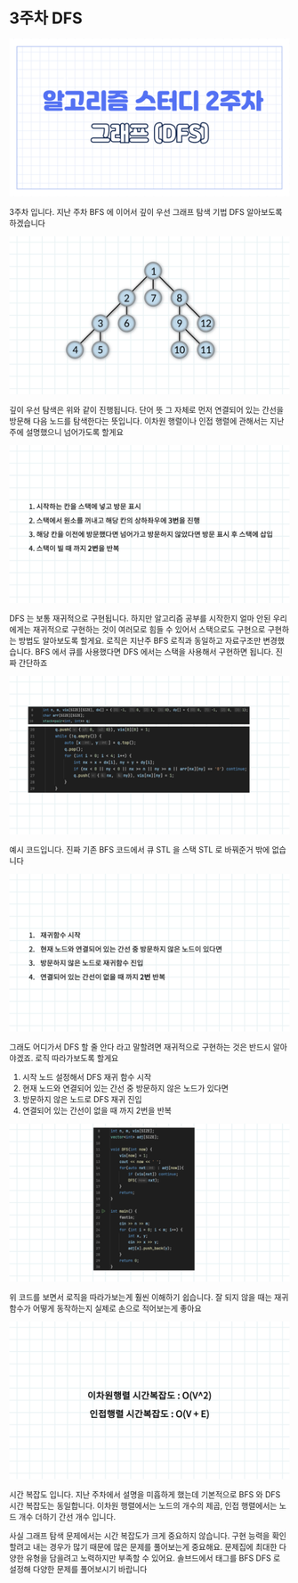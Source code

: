 # 3주차 DFS

![슬라이드1.png](PPT/1.png)

3주차 입니다. 지난 주차 BFS 에 이어서 깊이 우선 그래프 탐색 기법 DFS 알아보도록 하겠습니다

![슬라이드2.png](PPT/2.png)

깊이 우선 탐색은 위와 같이 진행됩니다. 단어 뜻 그 자체로 먼저 연결되어 있는 간선을 방문해 다음 노드를 탐색한다는 뜻입니다. 이차원 행렬이나 인접 행렬에 관해서는 지난주에 설명했으니 넘어가도록 할게요

![슬라이드3.png](PPT/3.png)

DFS 는 보통 재귀적으로 구현됩니다. 하지만 알고리즘 공부를 시작한지 얼마 안된 우리에게는 재귀적으로 구현하는 것이 여러모로 힘들 수 있어서 스택으로도 구현으로 구현하는 방법도 알아보도록 할게요. 로직은 지난주 BFS 로직과 동일하고 자료구조만 변경했습니다. BFS 에서 큐를 사용했다면 DFS 에서는 스택을 사용해서 구현하면 됩니다. 진짜 간단하죠

![슬라이드4.png](PPT/4.png)

예시 코드입니다. 진짜 기존 BFS 코드에서 큐 STL 을 스택 STL 로 바꿔준거 밖에 없습니다

![슬라이드5.png](PPT/5.png)

그래도 어디가서 DFS 할 줄 안다 라고 말할려면 재귀적으로 구현하는 것은 반드시 알아야겠죠. 로직 따라가보도록 할게요

1. 시작 노드 설정해서 DFS 재귀 함수 시작
2. 현재 노드와 연결되어 있는 간선 중 방문하지 않은 노드가 있다면
3. 방문하지 않은 노드로 DFS 재귀 진입
4. 연결되어 있는 간선이 없을 때 까지 2번을 반복

![슬라이드6.png](PPT/6.png)

위 코드를 보면서 로직을 따라가보는게 훨씬 이해하기 쉽습니다. 잘 되지 않을 때는 재귀함수가 어떻게 동작하는지 실제로 손으로 적어보는게 좋아요

![슬라이드7.png](PPT/7.png)

시간 복잡도 입니다. 지난 주차에서 설명을 미흡하게 했는데 기본적으로 BFS 와 DFS 시간 복잡도는 동일합니다. 이차원 행렬에서는 노드의 개수의 제곱, 인접 행렬에서는 노드 개수 더하기 간선 개수 입니다.

사실 그래프 탐색 문제에서는 시간 복잡도가 크게 중요하지 않습니다. 구현 능력을 확인할려고 내는 경우가 많기 때문에 많은 문제를 풀어보는게 중요해요. 문제집에 최대한 다양한 유형을 담을려고 노력하지만 부족할 수 있어요. 솔브드에서 태그를 BFS DFS 로 설정해 다양한 문제를 풀어보시기 바랍니다